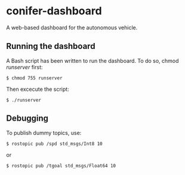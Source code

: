 # conifer-dashboard
A web-based dashboard for the autonomous vehicle.

## Running the dashboard
A Bash script has been written to run the dashboard. To do so, chmod <i>runserver</i> first:
```
$ chmod 755 runserver
```
Then excecute the script:
```
$ ./runserver
```

## Debugging
To publish dummy topics, use:
```
$ rostopic pub /spd std_msgs/Int8 10
```
or
```
$ rostopic pub /tgoal std_msgs/Float64 10
```
